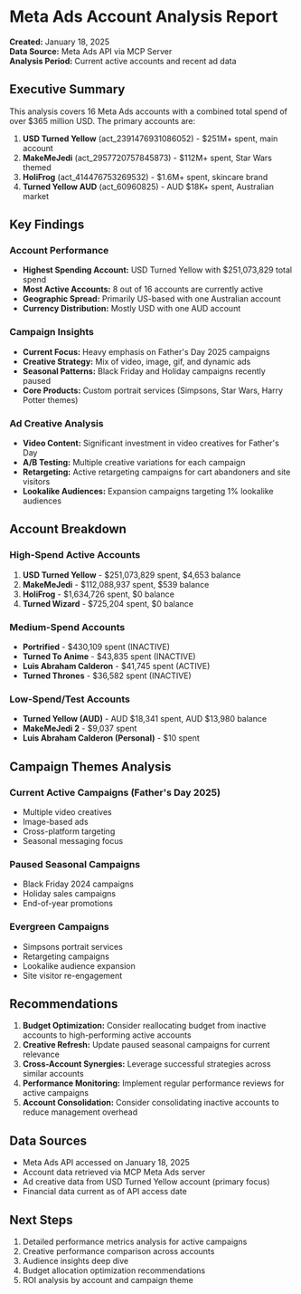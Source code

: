 # Meta Ads Account Analysis Report
**Created:** January 18, 2025  
**Data Source:** Meta Ads API via MCP Server  
**Analysis Period:** Current active accounts and recent ad data

## Executive Summary

This analysis covers 16 Meta Ads accounts with a combined total spend of over $365 million USD. The primary accounts are:

1. **USD Turned Yellow** (act_2391476931086052) - $251M+ spent, main account
2. **MakeMeJedi** (act_2957720757845873) - $112M+ spent, Star Wars themed
3. **HoliFrog** (act_414476753269532) - $1.6M+ spent, skincare brand
4. **Turned Yellow AUD** (act_60960825) - AUD $18K+ spent, Australian market

## Key Findings

### Account Performance
- **Highest Spending Account:** USD Turned Yellow with $251,073,829 total spend
- **Most Active Accounts:** 8 out of 16 accounts are currently active
- **Geographic Spread:** Primarily US-based with one Australian account
- **Currency Distribution:** Mostly USD with one AUD account

### Campaign Insights
- **Current Focus:** Heavy emphasis on Father's Day 2025 campaigns
- **Creative Strategy:** Mix of video, image, gif, and dynamic ads
- **Seasonal Patterns:** Black Friday and Holiday campaigns recently paused
- **Core Products:** Custom portrait services (Simpsons, Star Wars, Harry Potter themes)

### Ad Creative Analysis
- **Video Content:** Significant investment in video creatives for Father's Day
- **A/B Testing:** Multiple creative variations for each campaign
- **Retargeting:** Active retargeting campaigns for cart abandoners and site visitors
- **Lookalike Audiences:** Expansion campaigns targeting 1% lookalike audiences

## Account Breakdown

### High-Spend Active Accounts
1. **USD Turned Yellow** - $251,073,829 spent, $4,653 balance
2. **MakeMeJedi** - $112,088,937 spent, $539 balance
3. **HoliFrog** - $1,634,726 spent, $0 balance
4. **Turned Wizard** - $725,204 spent, $0 balance

### Medium-Spend Accounts
- **Portrified** - $430,109 spent (INACTIVE)
- **Turned To Anime** - $43,835 spent (INACTIVE)
- **Luis Abraham Calderon** - $41,745 spent (ACTIVE)
- **Turned Thrones** - $36,582 spent (INACTIVE)

### Low-Spend/Test Accounts
- **Turned Yellow (AUD)** - AUD $18,341 spent, AUD $13,980 balance
- **MakeMeJedi 2** - $9,037 spent
- **Luis Abraham Calderon (Personal)** - $10 spent

## Campaign Themes Analysis

### Current Active Campaigns (Father's Day 2025)
- Multiple video creatives
- Image-based ads
- Cross-platform targeting
- Seasonal messaging focus

### Paused Seasonal Campaigns
- Black Friday 2024 campaigns
- Holiday sales campaigns
- End-of-year promotions

### Evergreen Campaigns
- Simpsons portrait services
- Retargeting campaigns
- Lookalike audience expansion
- Site visitor re-engagement

## Recommendations

1. **Budget Optimization:** Consider reallocating budget from inactive accounts to high-performing active accounts
2. **Creative Refresh:** Update paused seasonal campaigns for current relevance
3. **Cross-Account Synergies:** Leverage successful strategies across similar accounts
4. **Performance Monitoring:** Implement regular performance reviews for active campaigns
5. **Account Consolidation:** Consider consolidating inactive accounts to reduce management overhead

## Data Sources
- Meta Ads API accessed on January 18, 2025
- Account data retrieved via MCP Meta Ads server
- Ad creative data from USD Turned Yellow account (primary focus)
- Financial data current as of API access date

## Next Steps
1. Detailed performance metrics analysis for active campaigns
2. Creative performance comparison across accounts
3. Audience insights deep dive
4. Budget allocation optimization recommendations
5. ROI analysis by account and campaign theme 